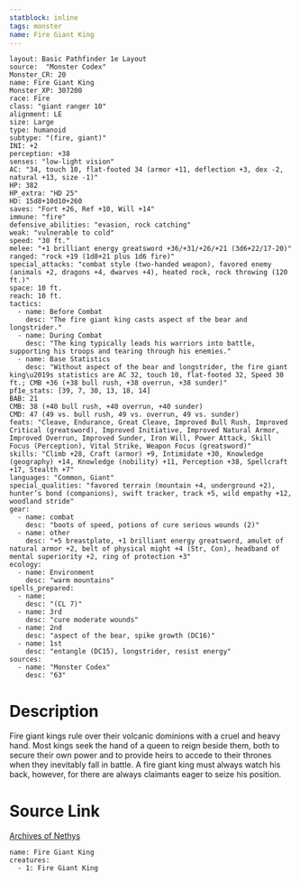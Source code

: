```yaml
---
statblock: inline
tags: monster
name: Fire Giant King
---
```

```statblock
layout: Basic Pathfinder 1e Layout
source:  "Monster Codex"
Monster_CR: 20
name: Fire Giant King
Monster_XP: 307200
race: Fire
class: "giant ranger 10"
alignment: LE
size: Large
type: humanoid
subtype: "(fire, giant)"
INI: +2
perception: +38
senses: "low-light vision"
AC: "34, touch 10, flat-footed 34 (armor +11, deflection +3, dex -2, natural +13, size -1)"
HP: 382
HP_extra: "HD 25"
HD: 15d8+10d10+260
saves: "Fort +26, Ref +10, Will +14"
immune: "fire"
defensive_abilities: "evasion, rock catching"
weak: "vulnerable to cold"
speed: "30 ft."
melee: "+1 brilliant energy greatsword +36/+31/+26/+21 (3d6+22/17-20)"
ranged: "rock +19 (1d8+21 plus 1d6 fire)"
special_attacks: "combat style (two-handed weapon), favored enemy (animals +2, dragons +4, dwarves +4), heated rock, rock throwing (120 ft.)"
space: 10 ft.
reach: 10 ft.
tactics:
  - name: Before Combat
    desc: "The fire giant king casts aspect of the bear and longstrider."
  - name: During Combat
    desc: "The king typically leads his warriors into battle, supporting his troops and tearing through his enemies."
  - name: Base Statistics
    desc: "Without aspect of the bear and longstrider, the fire giant king\u2019s statistics are AC 32, touch 10, flat-footed 32, Speed 30 ft.; CMB +36 (+38 bull rush, +38 overrun, +38 sunder)"
pf1e_stats: [39, 7, 30, 13, 18, 14]
BAB: 21
CMB: 38 (+40 bull rush, +40 overrun, +40 sunder)
CMD: 47 (49 vs. bull rush, 49 vs. overrun, 49 vs. sunder)
feats: "Cleave, Endurance, Great Cleave, Improved Bull Rush, Improved Critical (greatsword), Improved Initiative, Improved Natural Armor, Improved Overrun, Improved Sunder, Iron Will, Power Attack, Skill Focus (Perception), Vital Strike, Weapon Focus (greatsword)"
skills: "Climb +28, Craft (armor) +9, Intimidate +30, Knowledge (geography) +14, Knowledge (nobility) +11, Perception +38, Spellcraft +17, Stealth +7"
languages: "Common, Giant"
special_qualities: "favored terrain (mountain +4, underground +2), hunter’s bond (companions), swift tracker, track +5, wild empathy +12, woodland stride"
gear:
  - name: combat
    desc: "boots of speed, potions of cure serious wounds (2)"
  - name: other
    desc: "+5 breastplate, +1 brilliant energy greatsword, amulet of natural armor +2, belt of physical might +4 (Str, Con), headband of mental superiority +2, ring of protection +3"
ecology:
  - name: Environment
    desc: "warm mountains"
spells_prepared:
  - name:
    desc: "(CL 7)"
  - name: 3rd
    desc: "cure moderate wounds"
  - name: 2nd
    desc: "aspect of the bear, spike growth (DC16)"
  - name: 1st
    desc: "entangle (DC15), longstrider, resist energy"
sources:
  - name: "Monster Codex"
    desc: "63"
```
# Description
Fire giant kings rule over their volcanic dominions with a cruel and heavy hand. Most kings seek the hand of a queen to reign beside them, both to secure their own power and to provide heirs to accede to their thrones when they inevitably fall in battle. A fire giant king must always watch his back, however, for there are always claimants eager to seize his position.
# Source Link
[Archives of Nethys](https://aonprd.com/MonsterDisplay.aspx?ItemName=Fire%20Giant%20King)
```encounter-table
name: Fire Giant King
creatures:
  - 1: Fire Giant King
```
